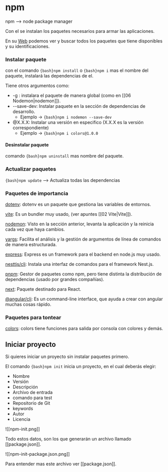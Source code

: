 # npm

npm --> node package manager

Con el se instalan los paquetes necesarios para armar las aplicaciones.

En su [Web](https://www.npmjs.com) podemos ver y buscar todos los paquetes que tiene disponibles y su identificaciones.

### Instalar paquete

con el comando `{bash}npm install` o `{bash}npm i` mas el nombre del paquete, instalará las dependencias de el.

Tiene otros argumentos como:

- -g : instalara el paquete de manera global (como en [[06 Nodemon|nodemon]]).
- --save-dev: Instalar paquete en la sección de dependencias de desarrollo.
	- Ejemplo -> `{bash}npm i nodemon --save-dev`
- @X.X.X: Instalar una versión en especifico (X.X.X es la versión correspondiente)
	- Ejemplo -> `{bash}npm i colors@1.0.0`

#### Desinstalar paquete

comando `{bash}npm uninstall` mas nombre del paquete.

### Actualizar paquetes

`{bash}npm update` --> Actualiza todas las dependencias
### Paquetes de importancia

[dotenv](https://www.npmjs.com/package/dotenv): dotenv es un paquete que gestiona las variables de entornos.

[vite](https://www.npmjs.com/package/vite): Es un bundler muy usado, (ver apuntes [[02 Vite|Vite]]).

[nodemon](https://www.npmjs.com/package/nodemon): Visto en la sección anterior, levanta la aplicación y la reinicia cada vez que haya cambios.

[yargs](https://www.npmjs.com/package/yargs): Facilita el análisis y la gestión de argumentos de línea de comandos de manera estructurada.

[express](https://www.npmjs.com/package/express): Express  es un framework para el backend en node.js muy usado.

[nesttjs/cli](https://www.npmjs.com/package/@nestjs/cli): Instala una interfaz de comandos para el framework Nest.js. 

[pnpm](https://www.npmjs.com/package/pnpm): Gestor de paquetes como npm, pero tiene distinta la distribución de dependencias (usado por grandes compañías).

[next](https://www.npmjs.com/package/next): Paquete destinado para React.

[@angular/cli](https://www.npmjs.com/package/@angular/cli): Es un command-line interface, que ayuda a crear con angular muchas cosas rápido.

### Paquetes para tontear

[colors](https://www.npmjs.com/package/colors):  colors tiene funciones para salida por consola con colores y demás.


## Iniciar proyecto

Si quieres iniciar un proyecto sin instalar paquetes primero. 

El comando `{bash}npm init` inicia un proyecto, en el cual deberás elegir:
- Nombre
- Versión
- Descripción
- Archivo de entrada 
- comando para test
- Repositorio de Git
- keywords 
- Autor
- Licencia

![[npm-init.png]]

Todo estos datos, son los que generarán un archivo llamado [[package.json]].

![[npm-init-package.json.png]]

Para entender mas este archivo ver [[package.json]].